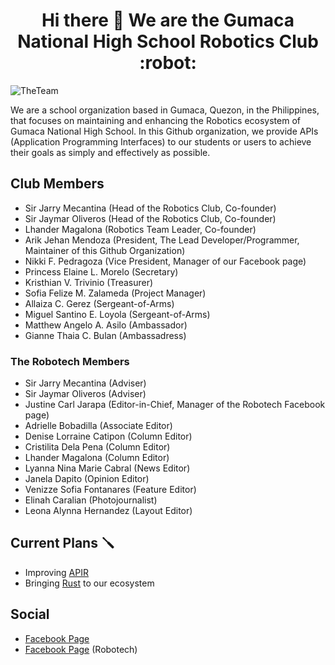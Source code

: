 <h1 align="center">Hi there 👋 We are the Gumaca National High School Robotics Club :robot:
</h1>

![TheTeam](https://github.com/GNHS-Robotics-Club/.github/assets/79918051/1a268c89-4bd4-4d8b-9ecd-2a065634d8c4)

We are a school organization based in Gumaca, Quezon, in the Philippines, that focuses on maintaining and enhancing the Robotics ecosystem of Gumaca National High School. In this Github organization, we provide APIs (Application Programming Interfaces) to our students or users to achieve their goals as simply and effectively as possible.

## Club Members

- Sir Jarry Mecantina (Head of the Robotics Club, Co-founder)
- Sir Jaymar Oliveros (Head of the Robotics Club, Co-founder)
- Lhander Magalona (Robotics Team Leader, Co-founder)
- Arik Jehan Mendoza (President, The Lead Developer/Programmer, Maintainer of this Github Organization)
- Nikki F. Pedragoza (Vice President, Manager of our Facebook page)
- Princess Elaine L. Morelo (Secretary)
- Kristhian V. Trivinio (Treasurer)
- Sofia Felize M. Zalameda (Project Manager)
- Allaiza C. Gerez (Sergeant-of-Arms)
- Miguel Santino E. Loyola (Sergeant-of-Arms)
- Matthew Angelo A. Asilo (Ambassador)
- Gianne Thaia C. Bulan (Ambassadress)

### The Robotech Members
- Sir Jarry Mecantina (Adviser)
- Sir Jaymar Oliveros (Adviser)
- Justine Carl Jarapa (Editor-in-Chief, Manager of the Robotech Facebook page)
- Adrielle Bobadilla (Associate Editor)
- Denise Lorraine Catipon (Column Editor)
- Cristilita Dela Pena (Column Editor)
- Lhander Magalona (Column Editor)
- Lyanna Nina Marie Cabral (News Editor)
- Janela Dapito (Opinion Editor)
- Venizze Sofia Fontanares (Feature Editor)
- Elinah Caralian (Photojournalist)
- Leona Alynna Hernandez (Layout Editor)

## Current Plans 🪛
- Improving [APIR](https://github.com/GNHS-Robotics-Club/APIR)
- Bringing [Rust](https://www.rust-lang.org/) to our ecosystem

## Social
- [Facebook Page](https://www.facebook.com/profile.php?id=100093251496687)
- [Facebook Page](https://www.facebook.com/profile.php?id=100094285818912) (Robotech)
